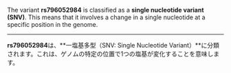 The variant **rs796052984** is classified as a **single nucleotide variant (SNV)**. This means that it involves a change in a single nucleotide at a specific position in the genome.

---

**rs796052984**は、**一塩基多型（SNV: Single Nucleotide Variant）**に分類されます。これは、ゲノムの特定の位置で1つの塩基が変化することを意味します。